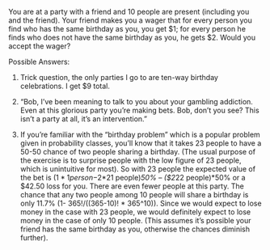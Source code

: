 You are at a party with a friend and 10 people are present (including you and the friend). Your friend makes you a wager that for every person you find who has the same birthday as you, you get $1; for every person he finds who does not have the same birthday as you, he gets $2. Would you accept the wager?

Possible Answers:

1. Trick question, the only parties I go to are ten-way birthday celebrations. I get $9 total.

2. “Bob, I’ve been meaning to talk to you about your gambling addiction. Even at this glorious party you’re making bets. Bob, don’t you see? This isn’t a party at all, it’s an intervention.”

3. If you’re familiar with the “birthday problem” which is a popular problem given in probability classes, you’ll know that it takes 23 people to have a 50-50 chance of two people sharing a birthday. (The usual purpose of the exercise is to surprise people with the low figure of 23 people, which is unintuitive for most). So with 23 people the expected value of the bet is ($1*1 person -$2*21 people)*50% – ($2*22 people)*50% or a $42.50 loss for you. There are even fewer people at this party. The chance that any two people among 10 people will share a birthday is only 11.7% (1- 365!/((365-10)! * 365^10)). Since we would expect to lose money in the case with 23 people, we would definitely expect to lose money in the case of only 10 people. (This assumes it’s possible your friend has the same birthday as you, otherwise the chances diminish further).
